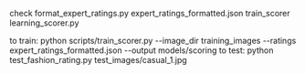 check format_expert_ratings.py
expert_ratings_formatted.json
train_scorer
learning_scorer.py

to train: python scripts/train_scorer.py --image_dir training_images --ratings expert_ratings_formatted.json --output models/scoring
to test: python test_fashion_rating.py test_images/casual_1.jpg